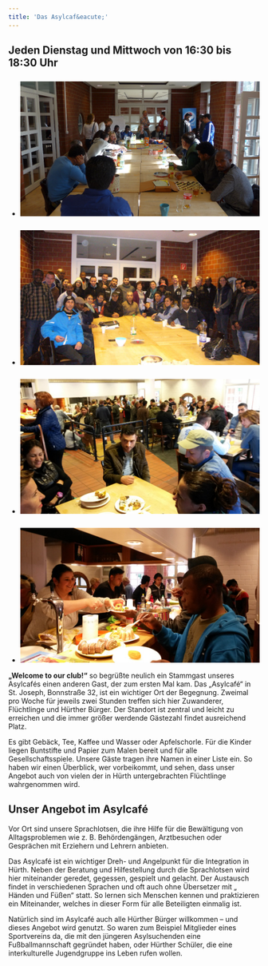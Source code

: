 ```yaml
---
title: 'Das Asylcaf&eacute;'
---
```



## Jeden Dienstag und Mittwoch von 16:30 bis 18:30 Uhr

<section class="rollon_view"><ul class="rollon_container"><li class="rollon_item"><div style="margin-top: 25px; margin-left: 0px;" class="small-img"><img class="lightbox" src="/uploads/asylcafe.jpg" /></div></li><li class="rollon_item"><div style="margin-top: 25px; margin-left: 0px;" class="small-img"><img class="lightbox" src="/uploads/asylcafe2.jpg" /></div></li><li class="rollon_item"><div style="margin-top: 25px; margin-left: 0px;" class="small-img"><img class="lightbox" src="/assets/images/Asylcafe1.jpg" /></div></li><li class="rollon_item"><div style="margin-top: 25px; margin-left: 0px;" class="small-img"><img class="lightbox" src="/assets/images/Asylcafe2.jpg" /></div></li></ul></section>

**„Welcome to our club!“** so begr&uuml;&szlig;te neulich ein Stammgast unseres Asylcaf&eacute;s einen anderen Gast, der zum ersten Mal kam. Das „Asylcaf&eacute;“ in St. Joseph, Bonnstra&szlig;e 32, ist ein wichtiger Ort der Begegnung. Zweimal pro Woche f&uuml;r jeweils zwei Stunden treffen sich hier Zuwanderer, Fl&uuml;chtlinge und H&uuml;rther B&uuml;rger. Der Standort ist zentral und leicht zu erreichen und die immer gr&ouml;&szlig;er werdende G&auml;stezahl findet ausreichend Platz.

Es gibt Geb&auml;ck, Tee, Kaffee und Wasser oder Apfelschorle. F&uuml;r die Kinder liegen Buntstifte und Papier zum Malen bereit und f&uuml;r alle Gesellschaftsspiele. Unsere G&auml;ste tragen ihre Namen in einer Liste ein. So haben wir einen &Uuml;berblick, wer vorbeikommt, und sehen, dass unser Angebot auch von vielen der in H&uuml;rth untergebrachten Fl&uuml;chtlinge wahrgenommen wird.

## Unser Angebot im Asylcaf&eacute;

Vor Ort sind unsere Sprachlotsen, die ihre Hilfe f&uuml;r die Bew&auml;ltigung von Alltagsproblemen wie z. B. Beh&ouml;rdeng&auml;ngen, Arztbesuchen oder Gespr&auml;chen mit Erziehern und Lehrern anbieten.

Das Asylcaf&eacute; ist ein wichtiger Dreh- und Angelpunkt f&uuml;r die Integration in H&uuml;rth. Neben der Beratung und Hilfestellung durch die Sprachlotsen wird hier miteinander geredet, gegessen, gespielt und gelacht. Der Austausch findet in verschiedenen Sprachen und oft auch ohne &Uuml;bersetzer mit „ H&auml;nden und F&uuml;&szlig;en“ statt. So lernen sich Menschen kennen und praktizieren ein Miteinander, welches in dieser Form f&uuml;r alle Beteiligten einmalig ist.

Nat&uuml;rlich sind im Asylcaf&eacute; auch alle H&uuml;rther B&uuml;rger willkommen – und dieses Angebot wird genutzt. So waren zum Beispiel Mitglieder eines Sportvereins da, die mit den j&uuml;ngeren Asylsuchenden eine Fu&szlig;ballmannschaft gegr&uuml;ndet haben, oder H&uuml;rther Sch&uuml;ler, die eine interkulturelle Jugendgruppe ins Leben rufen wollen.